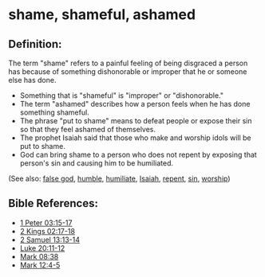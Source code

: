 # shame, shameful, ashamed #

## Definition: ##

The term "shame" refers to a painful feeling of being disgraced a person has because of something dishonorable or improper that he or someone else has done.

* Something that is "shameful" is "improper" or "dishonorable."
* The term "ashamed" describes how a person feels when he has done something shameful.
* The phrase "put to shame" means to defeat people or expose their sin so that they feel ashamed of themselves.
* The prophet Isaiah said that those who make and worship idols will be put to shame.
* God can bring shame to a person who does not repent by exposing that person's sin and causing him to be humiliated.

(See also: [false god](../kt/falsegod.md), [humble](../other/humble.md), [humiliate](../other/humiliate.md), [Isaiah](../other/isaiah.md), [repent](../kt/repent.md), [sin](../kt/sin.md), [worship](../kt/worship.md)) 

## Bible References: ##

* [1 Peter 03:15-17](en/tn/1pe/help/03/15)
* [2 Kings 02:17-18](en/tn/2ki/help/02/17)
* [2 Samuel 13:13-14](en/tn/2sa/help/13/13)
* [Luke 20:11-12](en/tn/luk/help/20/11)
* [Mark 08:38](en/tn/mrk/help/08/38)
* [Mark 12:4-5](en/tn/mrk/help/12/04)